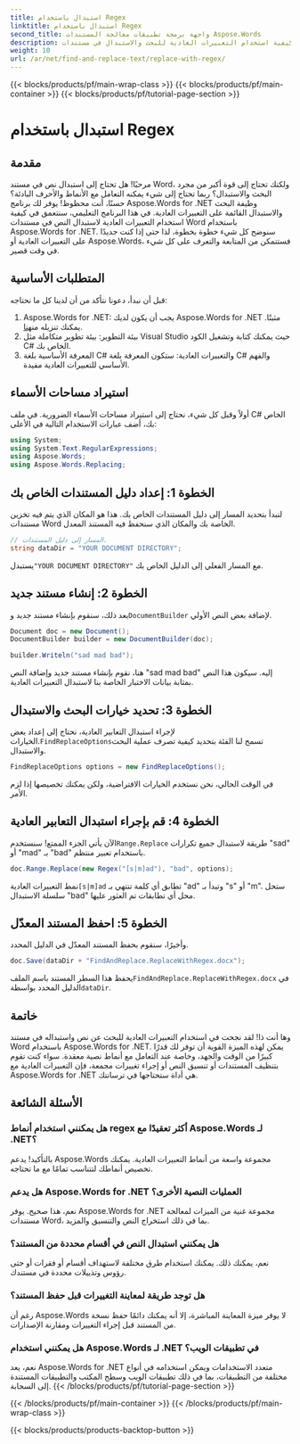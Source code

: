 ```yaml
---
title: استبدال باستخدام Regex
linktitle: استبدال باستخدام Regex
second_title: واجهة برمجة تطبيقات معالجة المستندات Aspose.Words
description: تعرف على كيفية استخدام التعبيرات العادية للبحث والاستبدال في مستندات Word باستخدام Aspose.Words for .NET. اتبع دليلنا المفصل خطوة بخطوة لإتقان معالجة النصوص.
weight: 10
url: /ar/net/find-and-replace-text/replace-with-regex/
---
```


{{< blocks/products/pf/main-wrap-class >}}
{{< blocks/products/pf/main-container >}}
{{< blocks/products/pf/tutorial-page-section >}}

# استبدال باستخدام Regex

## مقدمة

مرحبًا! هل تحتاج إلى استبدال نص في مستند Word، ولكنك تحتاج إلى قوة أكبر من مجرد البحث والاستبدال؟ ربما تحتاج إلى شيء يمكنه التعامل مع الأنماط والأحرف البادئة؟ حسنًا، أنت محظوظ! يوفر لك برنامج Aspose.Words for .NET وظيفة البحث والاستبدال القائمة على التعبيرات العادية. في هذا البرنامج التعليمي، سنتعمق في كيفية استخدام التعبيرات العادية لاستبدال النص في مستندات Word باستخدام Aspose.Words for .NET. سنوضح كل شيء خطوة بخطوة، لذا حتى إذا كنت جديدًا على التعبيرات العادية أو Aspose.Words، فستتمكن من المتابعة والتعرف على كل شيء في وقت قصير.

## المتطلبات الأساسية

قبل أن نبدأ، دعونا نتأكد من أن لدينا كل ما نحتاجه:
1. Aspose.Words for .NET: يجب أن يكون لديك Aspose.Words for .NET مثبتًا. يمكنك تنزيله من[هنا](https://releases.aspose.com/words/net/).
2. بيئة التطوير: بيئة تطوير متكاملة مثل Visual Studio حيث يمكنك كتابة وتشغيل الكود C# الخاص بك.
3. المعرفة الأساسية بلغة C# والتعبيرات العادية: ستكون المعرفة بلغة C# والفهم الأساسي للتعبيرات العادية مفيدة.

## استيراد مساحات الأسماء

أولاً وقبل كل شيء، نحتاج إلى استيراد مساحات الأسماء الضرورية. في ملف C# الخاص بك، أضف عبارات الاستخدام التالية في الأعلى:

```csharp
using System;
using System.Text.RegularExpressions;
using Aspose.Words;
using Aspose.Words.Replacing;
```

## الخطوة 1: إعداد دليل المستندات الخاص بك

لنبدأ بتحديد المسار إلى دليل المستندات الخاص بك. هذا هو المكان الذي يتم فيه تخزين مستندات Word الخاصة بك والمكان الذي سنحفظ فيه المستند المعدل.

```csharp
// المسار إلى دليل المستندات.
string dataDir = "YOUR DOCUMENT DIRECTORY";
```

 يستبدل`"YOUR DOCUMENT DIRECTORY"` مع المسار الفعلي إلى الدليل الخاص بك.

## الخطوة 2: إنشاء مستند جديد

 بعد ذلك، سنقوم بإنشاء مستند جديد و`DocumentBuilder` لإضافة بعض النص الأولي.

```csharp
Document doc = new Document();
DocumentBuilder builder = new DocumentBuilder(doc);

builder.Writeln("sad mad bad");
```

هنا، نقوم بإنشاء مستند جديد وإضافة النص "sad mad bad" إليه. سيكون هذا النص بمثابة بيانات الاختبار الخاصة بنا لاستبدال التعبيرات العادية.

## الخطوة 3: تحديد خيارات البحث والاستبدال

 لإجراء استبدال التعابير العادية، نحتاج إلى إعداد بعض الخيارات.`FindReplaceOptions`تسمح لنا الفئة بتحديد كيفية تصرف عملية البحث والاستبدال.

```csharp
FindReplaceOptions options = new FindReplaceOptions();
```

في الوقت الحالي، نحن نستخدم الخيارات الافتراضية، ولكن يمكنك تخصيصها إذا لزم الأمر.

## الخطوة 4: قم بإجراء استبدال التعابير العادية

 الآن يأتي الجزء الممتع! سنستخدم`Range.Replace` طريقة لاستبدال جميع تكرارات "sad" أو "mad" بـ "bad" باستخدام تعبير منتظم.

```csharp
doc.Range.Replace(new Regex("[s|m]ad"), "bad", options);
```

 نمط التعبيرات العادية`[s|m]ad` تطابق أي كلمة تنتهي بـ "ad" وتبدأ بـ "s" أو "m". ستحل سلسلة الاستبدال "bad" محل أي تطابقات تم العثور عليها.

## الخطوة 5: احفظ المستند المعدّل

وأخيرًا، سنقوم بحفظ المستند المعدّل في الدليل المحدد.

```csharp
doc.Save(dataDir + "FindAndReplace.ReplaceWithRegex.docx");
```

 يحفظ هذا السطر المستند باسم الملف`FindAndReplace.ReplaceWithRegex.docx` في الدليل المحدد بواسطة`dataDir`.

## خاتمة

وها أنت ذا! لقد نجحت في استخدام التعبيرات العادية للبحث عن نص واستبداله في مستند Word باستخدام Aspose.Words for .NET. يمكن لهذه الميزة القوية أن توفر لك قدرًا كبيرًا من الوقت والجهد، وخاصة عند التعامل مع أنماط نصية معقدة. سواء كنت تقوم بتنظيف المستندات أو تنسيق النص أو إجراء تغييرات مجمعة، فإن التعبيرات العادية مع Aspose.Words for .NET هي أداة ستحتاجها في ترسانتك.

## الأسئلة الشائعة

### هل يمكنني استخدام أنماط regex أكثر تعقيدًا مع Aspose.Words لـ .NET؟  
بالتأكيد! يدعم Aspose.Words مجموعة واسعة من أنماط التعبيرات العادية. يمكنك تخصيص أنماطك لتتناسب تمامًا مع ما تحتاجه.

### هل يدعم Aspose.Words for .NET العمليات النصية الأخرى؟  
نعم، هذا صحيح. يوفر Aspose.Words for .NET مجموعة غنية من الميزات لمعالجة مستندات Word، بما في ذلك استخراج النص والتنسيق والمزيد.

### هل يمكنني استبدال النص في أقسام محددة من المستند؟  
نعم، يمكنك ذلك. يمكنك استخدام طرق مختلفة لاستهداف أقسام أو فقرات أو حتى رؤوس وتذييلات محددة في مستندك.

### هل توجد طريقة لمعاينة التغييرات قبل حفظ المستند؟  
رغم أن Aspose.Words لا يوفر ميزة المعاينة المباشرة، إلا أنه يمكنك دائمًا حفظ نسخة من المستند قبل إجراء التغييرات ومقارنة الإصدارات.

### هل يمكنني استخدام Aspose.Words لـ .NET في تطبيقات الويب؟  
نعم، يعد Aspose.Words for .NET متعدد الاستخدامات ويمكن استخدامه في أنواع مختلفة من التطبيقات، بما في ذلك تطبيقات الويب وسطح المكتب والتطبيقات المستندة إلى السحابة.
{{< /blocks/products/pf/tutorial-page-section >}}

{{< /blocks/products/pf/main-container >}}
{{< /blocks/products/pf/main-wrap-class >}}

{{< blocks/products/products-backtop-button >}}
